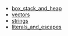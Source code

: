 - [box_stack_and_heap](box_stack_and_heap/README.md)
- [vectors](vectors/README.md)
- [strings](strings/README.md)
- [literals_and_escapes](literals_and_escapes/README.md)